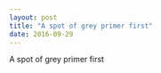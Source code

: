 ```yaml
---
layout: post
title: "A spot of grey primer first"
date: 2016-09-29 
---
```

A spot of grey primer first﻿
